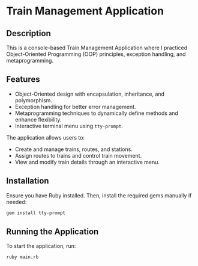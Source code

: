 # Train Management Application

## Description

This is a console-based Train Management Application where I practiced Object-Oriented Programming (OOP) principles, exception handling, and metaprogramming.

## Features

- Object-Oriented design with encapsulation, inheritance, and polymorphism.
- Exception handling for better error management.
- Metaprogramming techniques to dynamically define methods and enhance flexibility.
- Interactive terminal menu using `tty-prompt`.

The application allows users to:
- Create and manage trains, routes, and stations.
- Assign routes to trains and control train movement.
- View and modify train details through an interactive menu.

## Installation

Ensure you have Ruby installed. Then, install the required gems manually if needed:

```sh
gem install tty-prompt
```

## Running the Application

To start the application, run:

```sh
ruby main.rb
```



